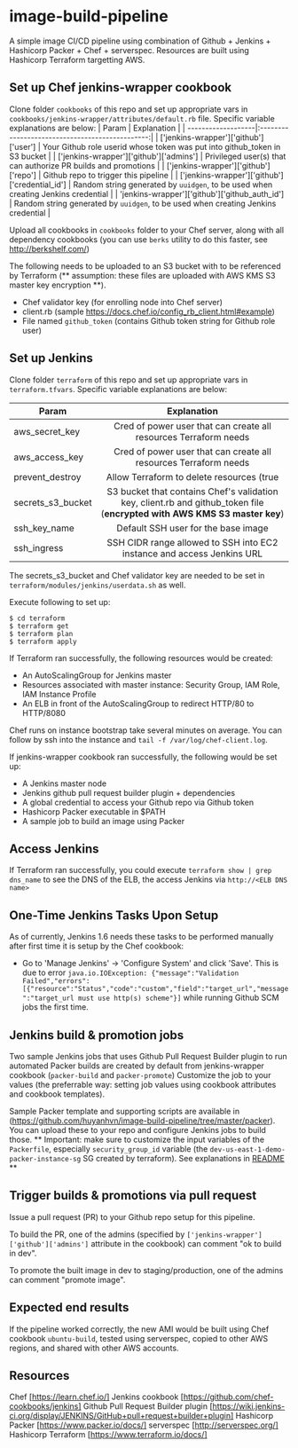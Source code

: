 # image-build-pipeline

A simple image CI/CD pipeline using combination of Github + Jenkins + Hashicorp Packer + Chef + serverspec. Resources are built using Hashicorp Terraform targetting AWS.

Set up Chef jenkins-wrapper cookbook
------------------------------------
Clone folder `cookbooks` of this repo and set up appropriate vars in `cookbooks/jenkins-wrapper/attributes/default.rb` file. Specific variable explanations are below:
| Param              | Explanation                                     |
| -------------------|:-----------------------------------------------:|
| ['jenkins-wrapper']['github']['user'] | Your Github role userid whose token was put into github_token in S3 bucket |
| ['jenkins-wrapper']['github']['admins'] | Privileged user(s) that can authorize PR builds and promotions |
| ['jenkins-wrapper']['github']['repo']    | Github repo to trigger this pipeline |
| ['jenkins-wrapper']['github']['credential_id']     | Random string generated by `uuidgen`, to be used when creating Jenkins credential |
| 'jenkins-wrapper']['github']['github_auth_id']         | Random string generated by `uuidgen`, to be used when creating Jenkins credential |

Upload all cookbooks in `cookbooks` folder to your Chef server, along with all dependency cookbooks (you can use `berks` utility to do this faster, see http://berkshelf.com/)

The following needs to be uploaded to an S3 bucket with to be referenced by Terraform (** assumption: these files are uploaded with AWS KMS S3 master key encryption **).
* Chef validator key (for enrolling node into Chef server)
* client.rb (sample https://docs.chef.io/config_rb_client.html#example)
* File named `github_token` (contains Github token string for Github role user)

Set up Jenkins
--------------
Clone folder ```terraform``` of this repo and set up appropriate vars in ```terraform.tfvars```. Specific variable explanations are below:

| Param              | Explanation                                     |
| -------------------|:-----------------------------------------------:|
| aws_secret_key | Cred of power user that can create all resources Terraform needs |
| aws_access_key | Cred of power user that can create all resources Terraform needs |
| prevent_destroy    | Allow Terraform to delete resources (true|false) |
| secrets_s3_bucket     | S3 bucket that contains Chef's validation key, client.rb and github_token file (**encrypted with AWS KMS S3 master key**) |
| ssh_key_name         | Default SSH user for the base image |
| ssh_ingress  | SSH CIDR range allowed to SSH into EC2 instance and access Jenkins URL |

The secrets_s3_bucket and Chef validator key are needed to be set in ```terraform/modules/jenkins/userdata.sh``` as well.

Execute following to set up:
``` 
$ cd terraform
$ terraform get
$ terraform plan
$ terraform apply
```

If Terraform ran successfully, the following resources would be created:
* An AutoScalingGroup for Jenkins master
* Resources associated with master instance: Security Group, IAM Role, IAM Instance Profile
* An ELB in front of the AutoScalingGroup to redirect HTTP/80 to HTTP/8080


Chef runs on instance bootstrap take several minutes on average. You can follow by ssh into the instance and `tail -f /var/log/chef-client.log`.

If jenkins-wrapper cookbook ran successfully, the following would be set up:
* A Jenkins master node
* Jenkins github pull request builder plugin + dependencies
* A global credential to access your Github repo via Github token
* Hashicorp Packer executable in $PATH
* A sample job to build an image using Packer

Access Jenkins
--------------
If Terraform ran successfully, you could execute ```terraform show | grep dns_name``` to see the DNS of the ELB, the access Jenkins via ```http://<ELB DNS name>```

One-Time Jenkins Tasks Upon Setup
---------------------------------
As of currently, Jenkins 1.6 needs these tasks to be performed manually after first time it is setup by the Chef cookbook:
* Go to 'Manage Jenkins' -> 'Configure System' and click 'Save'. This is due to error ```java.io.IOException: {"message":"Validation Failed","errors":[{"resource":"Status","code":"custom","field":"target_url","message":"target_url must use http(s) scheme"}]``` while running Github SCM jobs the first time.

Jenkins build & promotion jobs
------------------------------
Two sample Jenkins jobs that uses Github Pull Request Builder plugin to run automated Packer builds are created by default from jenkins-wrapper cookbook (`packer-build` and `packer-promote`) Customize the job to your values (the preferrable way: setting job values using cookbook attributes and cookbook templates).

Sample Packer template and supporting scripts are available in (https://github.com/huyanhvn/image-build-pipeline/tree/master/packer). You can upload these to your repo and configure Jenkins jobs to build those. ** Important: make sure to customize the input variables of the `Packerfile`, especially `security_group_id` variable (the `dev-us-east-1-demo-packer-instance-sg` SG created by terraform). See explanations in [README](https://github.com/huyanhvn/image-build-pipeline/tree/master/packer) **

Trigger builds & promotions via pull request
--------------------------------------------
Issue a pull request (PR) to your Github repo setup for this pipeline. 

To build the PR, one of the admins (specified by `['jenkins-wrapper']['github']['admins']` attribute in the cookbook) can comment "ok to build in dev".

To promote the built image in dev to staging/production, one of the admins can comment "promote image".

Expected end results
--------------------
If the pipeline worked correctly, the new AMI would be built using Chef cookbook ```ubuntu-build```, tested using serverspec, copied to other AWS regions, and shared with other AWS accounts.

Resources
---------
Chef [https://learn.chef.io/]
Jenkins cookbook [https://github.com/chef-cookbooks/jenkins]
Github Pull Request Builder plugin [https://wiki.jenkins-ci.org/display/JENKINS/GitHub+pull+request+builder+plugin]
Hashicorp Packer [https://www.packer.io/docs/]
serverspec [http://serverspec.org/]
Hashicorp Terraform [https://www.terraform.io/docs/]


